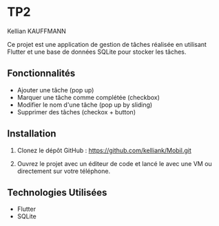 # TP2

Kellian KAUFFMANN

Ce projet est une application de gestion de tâches réalisée en utilisant Flutter et une base de données SQLite pour stocker les tâches.

## Fonctionnalités

- Ajouter une tâche (pop up)
- Marquer une tâche comme complétée (checkbox)
- Modifier le nom d'une tâche (pop up by sliding)
- Supprimer des tâches (checkox + button)


## Installation

1. Clonez le dépôt GitHub : https://github.com/kelliank/Mobil.git


2. Ouvrez le projet avec un éditeur de code et lancé le avec une VM ou directement sur votre téléphone.


## Technologies Utilisées

- Flutter
- SQLite





